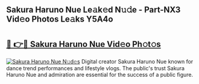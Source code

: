 ## Sakura Haruno Nue Le𝚊k𝚎d N𝚞𝚍e - Part-NX3 Vid𝚎o Photos Le𝚊ks Y5A4o

# <h2><a href="http://fb34knx.evod.top/?m=Sakura+Haruno+Nue">🔗 👉🔴 Sakura Haruno Nue Vid𝚎o Ph𝚘t𝚘s</a></h2>

[![Sakura Haruno Nue N𝚞d𝚎s](https://i.imgur.com/8V9OHl7.gif)](http://fb34knx.evod.top/?m=Sakura+Haruno+Nue)
Digital creator Sakura Haruno Nue known for dance trend performances and lifestyle vlogs. The public's trust Sakura Haruno Nue and admiration are essential for the success of a public figure. 
